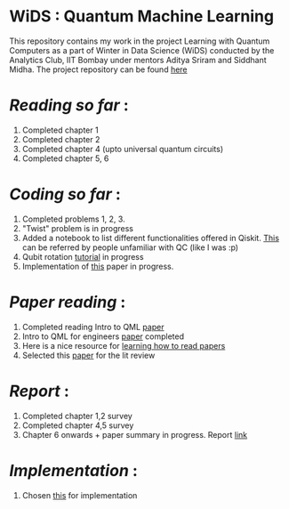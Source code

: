 # **WiDS : Quantum Machine Learning**

This repository contains my work in the project Learning with Quantum Computers as a part of Winter in Data Science (WiDS) conducted by the Analytics Club, IIT Bombay under mentors Aditya Sriram and Siddhant Midha. The project repository can be found [here](https://github.com/siddhant-midha/WiDS-22-Learning-with-quantum-computers-)

# *Reading so far* : 
1. Completed chapter 1
2. Completed chapter 2
3. Completed chapter 4 (upto universal quantum circuits)
4. Completed chapter 5, 6

# *Coding so far* : 
1. Completed problems 1, 2, 3.
2. "Twist" problem is in progress
3. Added a notebook to list different functionalities offered in Qiskit. [This](https://github.com/Ihsoj-Mahos/WiDS-QML/blob/master/Week%201/QML_Intro.ipynb) can be referred by people unfamiliar with QC (like I was :p)
4. Qubit rotation [tutorial](https://pennylane.ai/qml/demos/tutorial_qubit_rotation.html) in progress
5. Implementation of [this](https://pennylane.ai/qml/demos/tutorial_geometric_qml.html) paper in progress.

# *Paper reading* : 
1. Completed reading Intro to QML [paper](https://arxiv.org/abs/1409.3097)
2. Intro to QML for engineers [paper](https://arxiv.org/abs/2205.09510) completed
3. Here is a nice resource for [learning how to read papers](https://web.stanford.edu/class/ee384m/Handouts/HowtoReadPaper.pdf)
4. Selected this [paper](https://arxiv.org/pdf/1401.2142.pdf) for the lit review

# *Report* : 
1. Completed chapter 1,2 survey
2. Completed chapter 4,5 survey
3. Chapter 6 onwards + paper summary in progress. Report [link](https://github.com/Ihsoj-Mahos/WiDS-QML/blob/master/Report/report.pdf)

# *Implementation* : 
1. Chosen [this](https://pennylane.ai/qml/demos/tutorial_geometric_qml.html) for implementation
